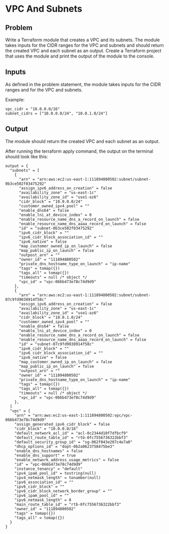 # VPC And Subnets

## Problem
Write a Terraform module that creates a VPC and its subnets. The module takes inputs for the CIDR ranges for the VPC and subnets and should return the created VPC and each subnet as an output. Create a Terraform project that uses the module and print the output of the module to the console.

## Inputs
As defined in the problem statement, the module takes inputs for the CIDR ranges and for the VPC and subnets.

Example:
```
vpc_cidr = "10.0.0.0/16"
subnet_cidrs = ["10.0.0.0/24", "10.0.1.0/24"]
```

## Output
The module should return the created VPC and each subnet as an output.

After running the terraform apply command, the output on the terminal should look like this:
```
output = {
  "subnets" = [
    {
      "arn" = "arn:aws:ec2:us-east-1:111894800502:subnet/subnet-0b3ce502f03475292"
      "assign_ipv6_address_on_creation" = false
      "availability_zone" = "us-east-1c"
      "availability_zone_id" = "use1-az6"
      "cidr_block" = "10.0.0.0/24"
      "customer_owned_ipv4_pool" = ""
      "enable_dns64" = false
      "enable_lni_at_device_index" = 0
      "enable_resource_name_dns_a_record_on_launch" = false
      "enable_resource_name_dns_aaaa_record_on_launch" = false
      "id" = "subnet-0b3ce502f03475292"
      "ipv6_cidr_block" = ""
      "ipv6_cidr_block_association_id" = ""
      "ipv6_native" = false
      "map_customer_owned_ip_on_launch" = false
      "map_public_ip_on_launch" = false
      "outpost_arn" = ""
      "owner_id" = "111894800502"
      "private_dns_hostname_type_on_launch" = "ip-name"
      "tags" = tomap({})
      "tags_all" = tomap({})
      "timeouts" = null /* object */
      "vpc_id" = "vpc-066b473e78c74d9d9"
    },
    {
      "arn" = "arn:aws:ec2:us-east-1:111894800502:subnet/subnet-07c9fd9038914f58c"
      "assign_ipv6_address_on_creation" = false
      "availability_zone" = "us-east-1c"
      "availability_zone_id" = "use1-az6"
      "cidr_block" = "10.0.1.0/24"
      "customer_owned_ipv4_pool" = ""
      "enable_dns64" = false
      "enable_lni_at_device_index" = 0
      "enable_resource_name_dns_a_record_on_launch" = false
      "enable_resource_name_dns_aaaa_record_on_launch" = false
      "id" = "subnet-07c9fd9038914f58c"
      "ipv6_cidr_block" = ""
      "ipv6_cidr_block_association_id" = ""
      "ipv6_native" = false
      "map_customer_owned_ip_on_launch" = false
      "map_public_ip_on_launch" = false
      "outpost_arn" = ""
      "owner_id" = "111894800502"
      "private_dns_hostname_type_on_launch" = "ip-name"
      "tags" = tomap({})
      "tags_all" = tomap({})
      "timeouts" = null /* object */
      "vpc_id" = "vpc-066b473e78c74d9d9"
    },
  ]
  "vpc" = {
    "arn" = "arn:aws:ec2:us-east-1:111894800502:vpc/vpc-066b473e78c74d9d9"
    "assign_generated_ipv6_cidr_block" = false
    "cidr_block" = "10.0.0.0/16"
    "default_network_acl_id" = "acl-0c2344d10f7dfbcf9"
    "default_route_table_id" = "rtb-0fc7556736322bbf3"
    "default_security_group_id" = "sg-062f043e207c4e7a0"
    "dhcp_options_id" = "dopt-0b2a0623758475be3"
    "enable_dns_hostnames" = false
    "enable_dns_support" = true
    "enable_network_address_usage_metrics" = false
    "id" = "vpc-066b473e78c74d9d9"
    "instance_tenancy" = "default"
    "ipv4_ipam_pool_id" = tostring(null)
    "ipv4_netmask_length" = tonumber(null)
    "ipv6_association_id" = ""
    "ipv6_cidr_block" = ""
    "ipv6_cidr_block_network_border_group" = ""
    "ipv6_ipam_pool_id" = ""
    "ipv6_netmask_length" = 0
    "main_route_table_id" = "rtb-0fc7556736322bbf3"
    "owner_id" = "111894800502"
    "tags" = tomap({})
    "tags_all" = tomap({})
  }
}
```